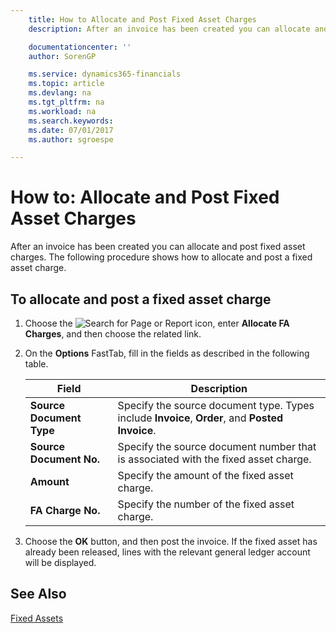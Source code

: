 ```yaml
---
    title: How to Allocate and Post Fixed Asset Charges
    description: After an invoice has been created you can allocate and post fixed asset charges.

    documentationcenter: ''
    author: SorenGP

    ms.service: dynamics365-financials
    ms.topic: article
    ms.devlang: na
    ms.tgt_pltfrm: na
    ms.workload: na
    ms.search.keywords:
    ms.date: 07/01/2017
    ms.author: sgroespe

---
```

# How to: Allocate and Post Fixed Asset Charges
After an invoice has been created you can allocate and post fixed asset charges. The following procedure shows how to allocate and post a fixed asset charge.  

## To allocate and post a fixed asset charge  

1.  Choose the ![Search for Page or Report](../../media/ui-search/search_small.png "Search for Page or Report icon") icon, enter **Allocate FA Charges**, and then choose the related link.  
2.  On the **Options** FastTab, fill in the fields as described in the following table.  

    |Field|Description|  
    |---------------------------------|---------------------------------------|  
    |**Source Document Type**|Specify the source document type. Types include **Invoice**, **Order**, and **Posted Invoice**.|  
    |**Source Document No.**|Specify the source document number that is associated with the fixed asset charge.|  
    |**Amount**|Specify the amount of the fixed asset charge.|  
    |**FA Charge No.**|Specify the number of the fixed asset charge.|  

3.  Choose the **OK** button, and then post the invoice. If the fixed asset has already been released, lines with the relevant general ledger account will be displayed.  

## See Also
[Fixed Assets](../../fa-manage.md) 
